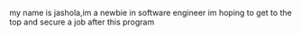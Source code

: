 my name is jashola,im a newbie in software engineer im hoping to get to the top and secure a job after this program
